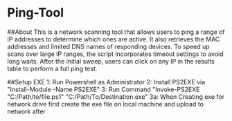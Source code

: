 # Ping-Tool

##About
This is a network scanning tool that allows users to ping a range of IP addresses to determine which ones are active. It also retrieves the MAC addresses and limited DNS names of responding devices. To speed up scans over large IP ranges, the script incorporates timeout settings to avoid long waits. After the initial sweep, users can click on any IP in the results table to perform a full ping test.

##Setup EXE
1:	Run Powershell as Administrator
2:	Install PS2EXE via "Install-Module -Name PS2EXE"
3:	Run Command "Invoke-PS2EXE "C:/Path/to/file.ps1" "C:/Path/To/Destination.exe"
3a:	When Creating exe for network drive first create the exe file on local machine and upload to network after

